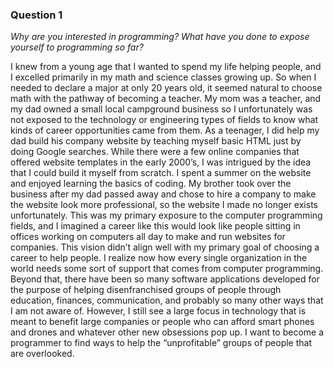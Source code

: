 ### Question 1  

*Why are you interested in programming? What have you done to expose yourself to programming so far?* 

I knew from a young age that I wanted to spend my life helping people, and I excelled primarily in my math and science classes growing up. So when I needed to declare a major at only 20 years old, it seemed natural to choose math with the pathway of becoming a teacher.  My mom was a teacher, and my dad owned a small local campground business so I unfortunately was not exposed to the technology or engineering types of fields to know what kinds of career opportunities came from them. As a teenager, I did help my dad build his company website by teaching myself basic HTML just by doing Google searches.  While there were a few online companies that offered website templates in the early 2000’s, I was intrigued by the idea that I could build it myself from scratch. I spent a summer on the website and enjoyed learning the basics of coding. My brother took over the business after my dad passed away and chose to hire a company to make the website look more professional, so the website I made no longer exists unfortunately. This was my primary exposure to the computer programming fields, and I imagined a career like this would look like people sitting in offices working on computers all day to make and run websites for companies. This vision didn’t align well with my primary goal of choosing a career to help people. I realize now how every single organization in the world needs some sort of support that comes from computer programming. Beyond that, there have been so many software applications developed for the purpose of helping disenfranchised groups of people through education, finances, communication, and probably so many other ways that I am not aware of.  However, I still see a large focus in technology that is meant to benefit large companies or people who can afford smart phones and drones and whatever other new obsessions pop up. I want to become a programmer to find ways to help the “unprofitable” groups of people that are overlooked.
